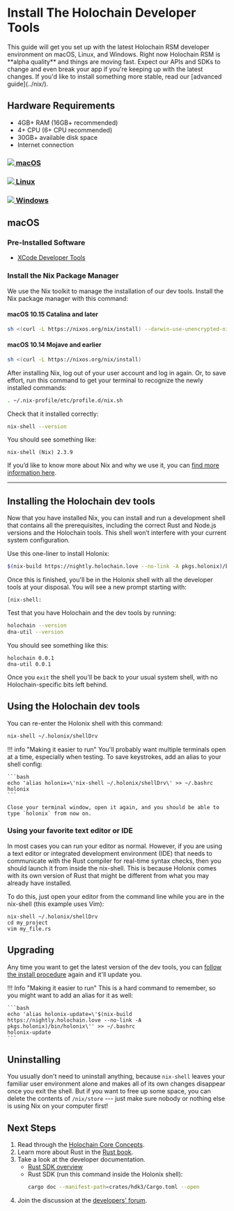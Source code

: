 # Install The Holochain Developer Tools

<div markdown="1" class="coreconcepts-intro">
This guide will get you set up with the latest Holochain RSM developer environment on macOS, Linux, and Windows. Right now Holochain RSM is **alpha quality** and things are moving fast. Expect our APIs and SDKs to change and even break your app if you're keeping up with the latest changes. If you'd like to install something more stable, read our [advanced guide](../nix/).
</div>

## Hardware Requirements

* 4GB+ RAM (16GB+ recommended)
* 4+ CPU (6+ CPU recommended)
* 30GB+ available disk space
* Internet connection

<div class="h-tile-container h-tile-container-3 tile-tabs">
    <div class="h-tile">
        <a href="javascript:rudrSwitchTab('tab_1', 'content_1');" id="tab_1" class="tabmenu active" onclick="window.open(this.href,'_self'); return false;">
            <h3><img src="/docs/custom/icon-apple.svg"> macOS</h3>
        </a>
    </div>
    <div class="h-tile">
        <a href="javascript:rudrSwitchTab('tab_2', 'content_2');" id="tab_2" class="tabmenu" onclick="window.open(this.href,'_self'); return false;">
            <h3><img src="/docs/custom/icon-linux.svg" class="linux"> Linux</h3>
        </a>
    </div>
    <div class="h-tile">
        <a href="javascript:rudrSwitchTab('tab_3', 'content_3');" id="tab_3" class="tabmenu" onclick="window.open(this.href,'_self'); return false;">
            <h3><img src="/docs/custom/icon-windows.svg"> Windows</h3>
        </a>
    </div>
</div>

<div markdown="1" class="tabcontent" data-tabid="tab_1" id="content_1">

## macOS

### Pre-Installed Software

* [XCode Developer Tools](https://apps.apple.com/us/app/xcode/id497799835?mt=12)

### Install the Nix Package Manager

We use the Nix toolkit to manage the installation of our dev tools. Install the Nix package manager with this command:

#### macOS 10.15 Catalina and later

```bash
sh <(curl -L https://nixos.org/nix/install) --darwin-use-unencrypted-nix-store-volume
```

#### macOS 10.14 Mojave and earlier

```bash
sh <(curl -L https://nixos.org/nix/install)
```

</div>

<div markdown="1" class="tabcontent" data-tabid="tab_2" id="content_2" style="display:none;">

## Linux

### Install the Nix Package Manager

We use the Nix toolkit to manage the installation of our dev tools. Install the Nix package manager with this command:

```bash
sh <(curl -L https://nixos.org/nix/install)
```

</div>

<div markdown="1" class="tabcontent" id="content_3" data-tabid="tab_3" style="display:none;">

## Windows

Holochain development uses the same tools across Mac, Windows, and Linux. However, the Nix toolkit, which we use to install and manage those tools, only works natively on Mac and Linux. If you have Windows 10, Ubuntu Linux is available via the Microsoft Store.

### Requirements

* Windows 10 with [May 2020 Update](https://support.microsoft.com/en-us/help/4028685/windows-10-get-the-update)

### Older versions of Windows

Windows 8 and earlier are not officially supported. We recommend that you install Linux in a virtual machine --- ([Ubuntu Linux](https://www.ubuntu.com/) in [VirtualBox](https://virtualbox.org) is a popular and user-friendly choice). Here is a [tutorial](https://itsfoss.com/install-linux-in-virtualbox/) to get you up and running.

### Install Ubuntu Linux

1. Make sure you're [up to date](https://support.microsoft.com/en-us/help/4028685/windows-10-get-the-update) with Windows 10 version 2004 or newer.
2. [Install Windows Subsystem for Linux 2 (WSL2)](https://docs.microsoft.com/en-us/windows/wsl/install-win10).
3. Open the Microsoft Store app and search for Ubuntu 20.04 LTS.
4. Install Ubuntu.
5. Open the Start menu and click on Ubuntu 20.04 LTS. You should see a Linux terminal.

### Install the Nix Package Manager

One you see a Linux terminal, install the Nix package manager with this command:

```bash
sh <(curl -L https://nixos.org/nix/install)
```

</div>

After installing Nix, log out of your user account and log in again. Or, to save effort, run this command to get your terminal to recognize the newly installed commands:

```bash
. ~/.nix-profile/etc/profile.d/nix.sh
```

Check that it installed correctly:

```bash
nix-shell --version
```

You should see something like:

```
nix-shell (Nix) 2.3.9
```

If you’d like to know more about Nix and why we use it, you can [find more information here](../nix/).

---

## Installing the Holochain dev tools

Now that you have installed Nix, you can install and run a development shell that contains all the prerequisites, including the correct Rust and Node.js versions and the Holochain tools. This shell won’t interfere with your current system configuration.

Use this one-liner to install Holonix:

```bash
$(nix-build https://nightly.holochain.love --no-link -A pkgs.holonix)/bin/holonix
```

Once this is finished, you'll be in the Holonix shell with all the developer tools at your disposal. You will see a new prompt starting with:

```
[nix-shell:
```

Test that you have Holochain and the dev tools by running:

```bash
holochain --version
dna-util --version
```

You should see something like this:

```
holochain 0.0.1
dna-util 0.0.1
```

Once you `exit` the shell you'll be back to your usual system shell, with no Holochain-specific bits left behind.

## Using the Holochain dev tools

You can re-enter the Holonix shell with this command:

```bash
nix-shell ~/.holonix/shellDrv
```

!!! info "Making it easier to run"
    You'll probably want multiple terminals open at a time, especially when testing. To save keystrokes, add an alias to your shell config:

    ```bash
    echo 'alias holonix=\'nix-shell ~/.holonix/shellDrv\' >> ~/.bashrc
    holonix
    ```

    Close your terminal window, open it again, and you should be able to type `holonix` from now on.

### Using your favorite text editor or IDE

In most cases you can run your editor as normal. However, if you are using a text editor or integrated development environment (IDE) that needs to communicate with the Rust compiler for real-time syntax checks, then you should launch it from inside the nix-shell. This is because Holonix comes with its own version of Rust that might be different from what you may already have installed.

To do this, just open your editor from the command line while you are in the nix-shell (this example uses Vim):

```
nix-shell ~/.holonix/shellDrv
cd my_project
vim my_file.rs
```

## Upgrading

Any time you want to get the latest version of the dev tools, you can [follow the install procedure](#installing-the-holochain-dev-tools) again and it'll update you.

!!! Info "Making it easier to run"
    This is a hard command to remember, so you might want to add an alias for it as well:

    ```bash
    echo 'alias holonix-update=\'$(nix-build https://nightly.holochain.love --no-link -A pkgs.holonix)/bin/holonix\'' >> ~/.bashrc
    holonix-update
    ```

## Uninstalling

You usually don't need to uninstall anything, because `nix-shell` leaves your familiar user environment alone and makes all of its own changes disappear once you exit the shell. But if you want to free up some space, you can delete the contents of `/nix/store` --- just make sure nobody or nothing else is using Nix on your computer first!

## Next Steps

1. Read through the [Holochain Core Concepts](../concepts/).
2. Learn more about Rust in the [Rust book](https://doc.rust-lang.org/book/).
3. Take a look at the developer documentation.
    * [Rust SDK overview](https://github.com/holochain/holochain/blob/develop/crates/hdk3/README.md)
    * Rust SDK (run this command inside the Holonix shell):
        ```bash
        cargo doc --manifest-path=crates/hdk3/Cargo.toml --open
        ```
4. Join the discussion at the [developers' forum](https://forum.holochain.org).

<script>
function rudrSwitchTab(rudr_tab_id, rudr_tab_content) {
    // first of all we get all tab content blocks (I think the best way to get them by class names)
    var x = document.getElementsByClassName("tabcontent");
    var i;
    for (i = 0; i < x.length; i++) {
        x[i].style.display = 'none'; // hide all tab content
    }
    document.getElementById(rudr_tab_content).style.display = 'block'; // display the content of the tab we need

    // now we get all tab menu items by class names (use the next code only if you need to highlight current tab)
    var x = document.getElementsByClassName("tabmenu");
    var i;
    for (i = 0; i < x.length; i++) {
        x[i].className = 'tabmenu';
    }
    document.getElementById(rudr_tab_id).className = 'tabmenu active';
}

// If there's a fragment identifier on the URL, switch to the correct tab.
function switchToTabForFragmentIfNecessary() {
    var fragment = window.location.hash.slice(1);
    if (!fragment)
        // Nothing to do.
        return;

    var target = document.getElementById(fragment);
    if (!target)
        // Invalid fragment identifier.
        return;

    var tabContainer = target.closest('.tabcontent');
    if (!tabContainer)
        // This content wasn't in a tab.
        return;

    var tabID = tabContainer.getAttribute('data-tabid');
    var contentID = tabContainer.id;

    // Make the tab active so you can see the linked content.
    rudrSwitchTab(tabID, contentID);
}

// Switch to the correct tab if DOM is ready.
if (document.readyState === 'interactive' || document.readyState === 'complete')
    switchToTabForFragmentIfNecessary();

// Otherwise, wait until document is loaded and try again.
document.addEventListener('DOMContentLoaded', switchToTabForFragmentIfNecessary, false);

</script>
